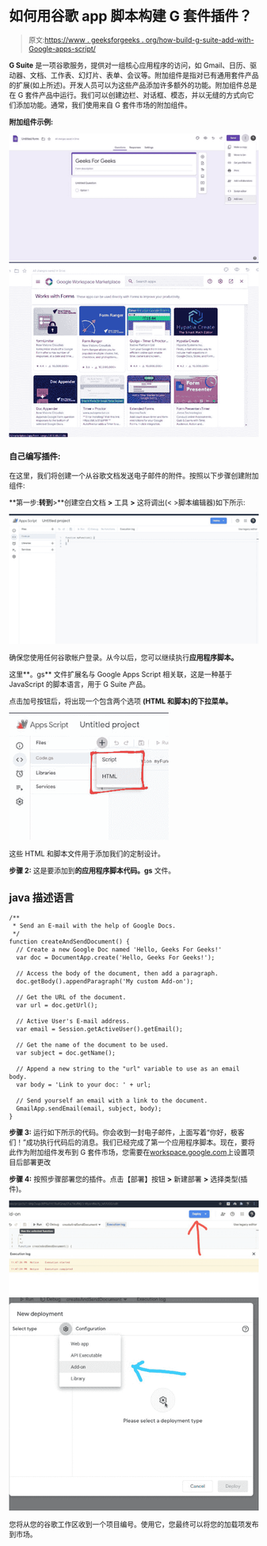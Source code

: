 # 如何用谷歌 app 脚本构建 G 套件插件？

> 原文:[https://www . geeksforgeeks . org/how-build-g-suite-add-with-Google-apps-script/](https://www.geeksforgeeks.org/how-to-build-g-suite-add-ons-with-google-apps-script/)

**G Suite** 是一项谷歌服务，提供对一组核心应用程序的访问，如 Gmail、日历、驱动器、文档、工作表、幻灯片、表单、会议等。附加组件是指对已有通用套件产品的扩展(如上所述)。开发人员可以为这些产品添加许多额外的功能。附加组件总是在 G 套件产品中运行。我们可以创建边栏、对话框、模态，并以无缝的方式向它们添加功能。通常，我们使用来自 G 套件市场的附加组件。

**附加组件示例:**

![](img/88010d32b3f0b20edc8386e0a66e7b73.png) ![](img/9f67f79761b1235fc5038741fec87d98.png)

### **自己编写插件:**

在这里，我们将创建一个从谷歌文档发送电子邮件的附件。按照以下步骤创建附加组件:

**第一步:**转到**>**创建空白文档 **>** 工具 **>** 这将调出(< >脚本编辑器)如下所示:

![](img/1e27c084b03573623a7dea933b98a9b8.png)

确保您使用任何谷歌帐户登录。从今以后，您可以继续执行**应用程序脚本。**

这里**。gs** 文件扩展名与 Google Apps Script 相关联，这是一种基于 JavaScript 的脚本语言，用于 G Suite 产品。

点击加号按钮后，将出现一个包含两个选项 **(HTML 和脚本)的下拉菜单。**

![](img/ce9ab0b22658a7d7619bb5310f0ffb55.png)

这些 HTML 和脚本文件用于添加我们的定制设计。

**步骤 2:** 这是要添加到**的应用程序脚本代码。gs** 文件。

## java 描述语言

```
/**
 * Send an E-mail with the help of Google Docs.
 */
function createAndSendDocument() {
  // Create a new Google Doc named 'Hello, Geeks For Geeks!'
  var doc = DocumentApp.create('Hello, Geeks For Geeks!');

  // Access the body of the document, then add a paragraph.
  doc.getBody().appendParagraph('My custom Add-on');

  // Get the URL of the document.
  var url = doc.getUrl();

  // Active User's E-mail address.
  var email = Session.getActiveUser().getEmail();

  // Get the name of the document to be used.
  var subject = doc.getName();

  // Append a new string to the "url" variable to use as an email body.
  var body = 'Link to your doc: ' + url;

  // Send yourself an email with a link to the document.
  GmailApp.sendEmail(email, subject, body);
}
```

**步骤 3:** 运行如下所示的代码。你会收到一封电子邮件，上面写着“你好，极客们！”成功执行代码后的消息。我们已经完成了第一个应用程序脚本。现在，要将此作为附加组件发布到 G 套件市场，您需要在[workspace.google.com](workspace.google.com)上设置项目后部署更改

**步骤 4:** 按照步骤部署您的插件。点击【部署】按钮 **>** 新建部署 **>** 选择类型(插件)。

![](img/b64a10be6a958db0428d0fd35992a1cc.png) ![](img/6d4362b091bd66c64595b9bf407836c1.png)

您将从您的谷歌工作区收到一个项目编号。使用它，您最终可以将您的加载项发布到市场。